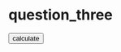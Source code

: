 # question_three
<!DOCTYPE html>
<html lang="en">
<head>
  <meta charset="UTF-8">
  <meta name="viewport" content="width=device-width, initial-scale=1.0">
  <title>Document</title>
  <script language="javascript">

          /*Question 3: Power of Two
      Write a program that takes an integer as input and returns true if the input is a power of two.
      Examples: 
      8=> returns true
      6=> returns false*/ 

    function divisiblity(){
      var a =prompt('Enter a number');
      var results;

      if (a%2===0){
        results='a divisible of 2';
        alert('true')
      }
      else{
        results='not a divisible of 2';
        alert('false')
      }
      document.write(results);
    }
  </script>
</head>
<body>
  <button onclick="divisiblity()">calculate</button>
  <p id="result"></p>
  
</body>
</html>
